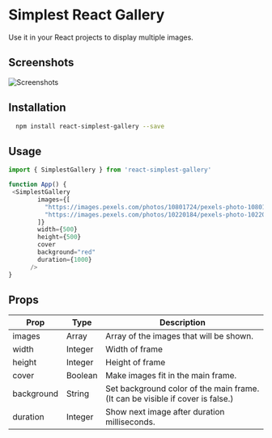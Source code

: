 
# Simplest React Gallery

Use it in your React projects to display multiple images.



## Screenshots

![Screenshots](https://i.ibb.co/XCzC27X/ezgif-com-gif-maker.gif)

  
## Installation

```bash
  npm install react-simplest-gallery --save
```

  
## Usage

```javascript
import { SimplestGallery } from 'react-simplest-gallery'

function App() {
 <SimplestGallery
        images={[
          "https://images.pexels.com/photos/10801724/pexels-photo-10801724.jpeg?auto=compress&cs=tinysrgb&dpr=2&h=650&w=940",
          "https://images.pexels.com/photos/10220184/pexels-photo-10220184.jpeg?auto=compress&cs=tinysrgb&dpr=2&h=650&w=940",
        ]}
        width={500}
        height={500}
        cover
        background="red"
        duration={1000}
      />
}
```

## Props
Prop | Type | Description 
--- | --- | --- 
images | Array | Array of the images that will be shown. 
width | Integer | Width of frame
height | Integer | Height of frame
cover | Boolean | Make images fit in the main frame.
background | String | Set background color of the main frame. (It can be visible if cover is false.)
duration | Integer | Show next image after duration milliseconds.

  